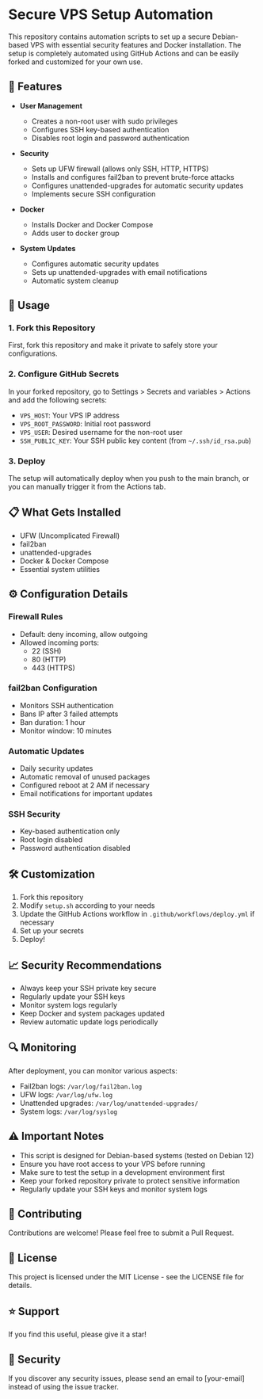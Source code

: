 # Secure VPS Setup Automation

This repository contains automation scripts to set up a secure Debian-based VPS with essential security features and Docker installation. The setup is completely automated using GitHub Actions and can be easily forked and customized for your own use.

## 🔑 Features

- **User Management**
  - Creates a non-root user with sudo privileges
  - Configures SSH key-based authentication
  - Disables root login and password authentication

- **Security**
  - Sets up UFW firewall (allows only SSH, HTTP, HTTPS)
  - Installs and configures fail2ban to prevent brute-force attacks
  - Configures unattended-upgrades for automatic security updates
  - Implements secure SSH configuration

- **Docker**
  - Installs Docker and Docker Compose
  - Adds user to docker group

- **System Updates**
  - Configures automatic security updates
  - Sets up unattended-upgrades with email notifications
  - Automatic system cleanup

## 🚀 Usage

### 1. Fork this Repository
First, fork this repository and make it private to safely store your configurations.

### 2. Configure GitHub Secrets
In your forked repository, go to Settings > Secrets and variables > Actions and add the following secrets:

- `VPS_HOST`: Your VPS IP address
- `VPS_ROOT_PASSWORD`: Initial root password
- `VPS_USER`: Desired username for the non-root user
- `SSH_PUBLIC_KEY`: Your SSH public key content (from `~/.ssh/id_rsa.pub`)

### 3. Deploy
The setup will automatically deploy when you push to the main branch, or you can manually trigger it from the Actions tab.

## 📋 What Gets Installed

- UFW (Uncomplicated Firewall)
- fail2ban
- unattended-upgrades
- Docker & Docker Compose
- Essential system utilities

## ⚙️ Configuration Details

### Firewall Rules
- Default: deny incoming, allow outgoing
- Allowed incoming ports:
  - 22 (SSH)
  - 80 (HTTP)
  - 443 (HTTPS)

### fail2ban Configuration
- Monitors SSH authentication
- Bans IP after 3 failed attempts
- Ban duration: 1 hour
- Monitor window: 10 minutes

### Automatic Updates
- Daily security updates
- Automatic removal of unused packages
- Configured reboot at 2 AM if necessary
- Email notifications for important updates

### SSH Security
- Key-based authentication only
- Root login disabled
- Password authentication disabled

## 🛠️ Customization

1. Fork this repository
2. Modify `setup.sh` according to your needs
3. Update the GitHub Actions workflow in `.github/workflows/deploy.yml` if necessary
4. Set up your secrets
5. Deploy!

## 📈 Security Recommendations

- Always keep your SSH private key secure
- Regularly update your SSH keys
- Monitor system logs regularly
- Keep Docker and system packages updated
- Review automatic update logs periodically

## 🔍 Monitoring

After deployment, you can monitor various aspects:

- Fail2ban logs: `/var/log/fail2ban.log`
- UFW logs: `/var/log/ufw.log`
- Unattended upgrades: `/var/log/unattended-upgrades/`
- System logs: `/var/log/syslog`

## ⚠️ Important Notes

- This script is designed for Debian-based systems (tested on Debian 12)
- Ensure you have root access to your VPS before running
- Make sure to test the setup in a development environment first
- Keep your forked repository private to protect sensitive information
- Regularly update your SSH keys and monitor system logs

## 🤝 Contributing

Contributions are welcome! Please feel free to submit a Pull Request.

## 📝 License

This project is licensed under the MIT License - see the LICENSE file for details.

## ⭐ Support

If you find this useful, please give it a star!

## 🔐 Security

If you discover any security issues, please send an email to [your-email] instead of using the issue tracker.

